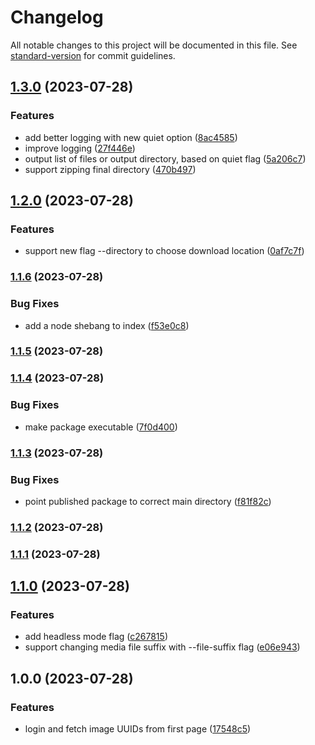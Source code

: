 # Changelog

All notable changes to this project will be documented in this file. See [standard-version](https://github.com/conventional-changelog/standard-version) for commit guidelines.

## [1.3.0](https://github.com/jonpepler/mitene-photo-fetcher/compare/v1.2.0...v1.3.0) (2023-07-28)


### Features

* add better logging with new quiet option ([8ac4585](https://github.com/jonpepler/mitene-photo-fetcher/commit/8ac4585a78358e4876224b0dc7cc006c61cf4506))
* improve logging ([27f446e](https://github.com/jonpepler/mitene-photo-fetcher/commit/27f446ec237b41835798419cad9fa07ea41e72bc))
* output list of files or output directory, based on quiet flag ([5a206c7](https://github.com/jonpepler/mitene-photo-fetcher/commit/5a206c7d0e8273135dde1fa52d6330a692396a83))
* support zipping final directory ([470b497](https://github.com/jonpepler/mitene-photo-fetcher/commit/470b4979e3b2112ee5a48d319499830c2e38de80))

## [1.2.0](https://github.com/jonpepler/mitene-photo-fetcher/compare/v1.1.6...v1.2.0) (2023-07-28)


### Features

* support new flag --directory to choose download location ([0af7c7f](https://github.com/jonpepler/mitene-photo-fetcher/commit/0af7c7f5cab5b176788fde4863b9ca9d61de2a46))

### [1.1.6](https://github.com/jonpepler/mitene-photo-fetcher/compare/v1.1.5...v1.1.6) (2023-07-28)


### Bug Fixes

* add a node shebang to index ([f53e0c8](https://github.com/jonpepler/mitene-photo-fetcher/commit/f53e0c8a95f6bb74553d4fce8afa83460cc03574))

### [1.1.5](https://github.com/jonpepler/mitene-photo-fetcher/compare/v1.1.4...v1.1.5) (2023-07-28)

### [1.1.4](https://github.com/jonpepler/mitene-photo-fetcher/compare/v1.1.3...v1.1.4) (2023-07-28)


### Bug Fixes

* make package executable ([7f0d400](https://github.com/jonpepler/mitene-photo-fetcher/commit/7f0d400c40350cfaac4807e2bf2a5e23fc72e0ed))

### [1.1.3](https://github.com/jonpepler/mitene-photo-fetcher/compare/v1.1.2...v1.1.3) (2023-07-28)


### Bug Fixes

* point published package to correct main directory ([f81f82c](https://github.com/jonpepler/mitene-photo-fetcher/commit/f81f82c97b4b97bce67d139d1ebef8a516f9c054))

### [1.1.2](https://github.com/jonpepler/mitene-photo-fetcher/compare/v1.1.1...v1.1.2) (2023-07-28)

### [1.1.1](https://github.com/jonpepler/mitene-photo-fetcher/compare/v1.1.0...v1.1.1) (2023-07-28)

## [1.1.0](https://personal.github.com/jonpepler/mitene-photo-fetcher/compare/v1.0.0...v1.1.0) (2023-07-28)


### Features

* add headless mode flag ([c267815](https://personal.github.com/jonpepler/mitene-photo-fetcher/commit/c267815802c6c529755e3088b5930ff43713960e))
* support changing media file suffix with --file-suffix flag ([e06e943](https://personal.github.com/jonpepler/mitene-photo-fetcher/commit/e06e94309ac73919dc8e36c6dea1f09eac522f25))

## 1.0.0 (2023-07-28)


### Features

* login and fetch image UUIDs from first page ([17548c5](https://personal.github.com/jonpepler/mitene-photo-fetcher/commit/17548c53e8efc826bec9f7154ef52b2c0272fbe1))
